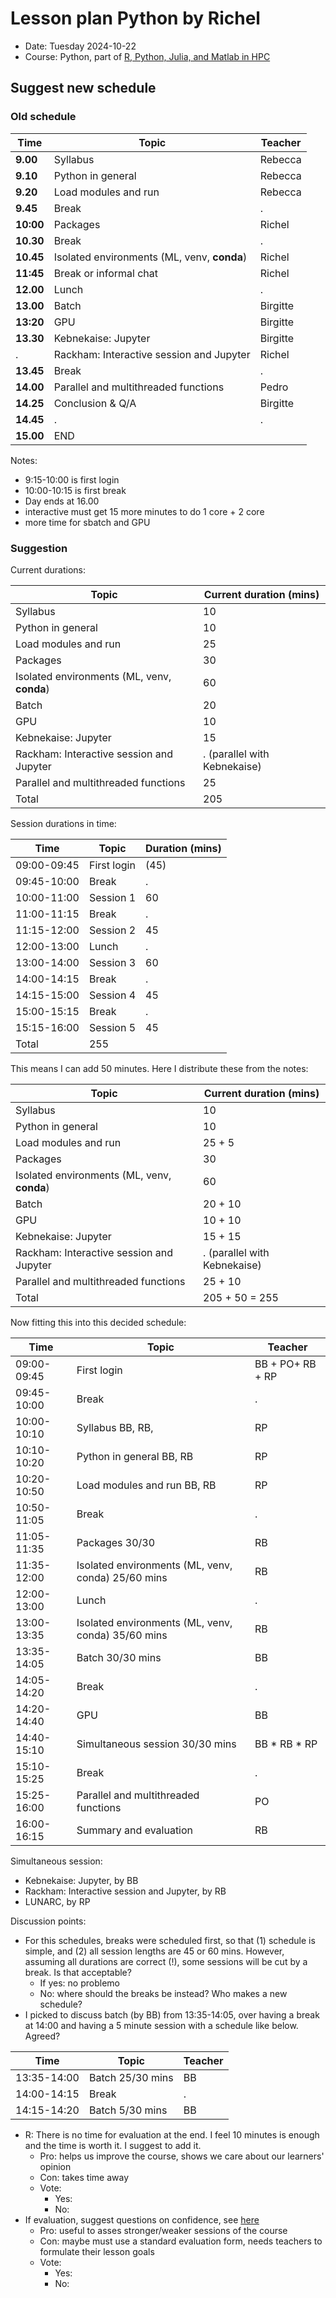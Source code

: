 # Lesson plan Python by Richel

- Date: Tuesday 2024-10-22
- Course: Python, part of [R, Python, Julia, and Matlab in HPC](https://github.com/UPPMAX/R-matlab-julia-HPC/)

## Suggest new schedule

### Old schedule

Time     |Topic                                      |Teacher
---------|-------------------------------------------|-------
**9.00** |Syllabus                                   |Rebecca
**9.10** |Python in general                          |Rebecca
**9.20** |Load modules and run                       |Rebecca
**9.45** |Break                                      |.
**10:00**|Packages                                   |Richel
**10.30**|Break                                      |.
**10.45**|Isolated environments (ML, venv, **conda**)|Richel
**11:45**|Break or informal chat                     |Richel
**12.00**|Lunch                                      |.
**13.00**|Batch                                      |Birgitte
**13:20**|GPU                                        |Birgitte
**13.30**|Kebnekaise: Jupyter                        |Birgitte
.        |Rackham: Interactive session and Jupyter   |Richel
**13.45**|Break                                      |.
**14.00**|Parallel and multithreaded functions       |Pedro
**14.25**|Conclusion & Q/A                           |Birgitte
**14.45**|.                                          |.
**15.00**|END

Notes:

- 9:15-10:00 is first login
- 10:00-10:15 is first break
- Day ends at 16.00
- interactive must get 15 more minutes to do 1 core + 2 core
- more time for sbatch and GPU

### Suggestion

Current durations:

Topic                                      |Current duration (mins)
-------------------------------------------|---------------
Syllabus                                   |10
Python in general                          |10
Load modules and run                       |25
Packages                                   |30
Isolated environments (ML, venv, **conda**)|60
Batch                                      |20
GPU                                        |10
Kebnekaise: Jupyter                        |15
Rackham: Interactive session and Jupyter   |. (parallel with Kebnekaise)
Parallel and multithreaded functions       |25
Total                                      |205

Session durations in time:

Time       |Topic                                      |Duration (mins)
-----------|-------------------------------------------|-------
09:00-09:45|First login                                |(45)
09:45-10:00|Break                                      |.
10:00-11:00|Session 1                                  |60
11:00-11:15|Break                                      |.
11:15-12:00|Session 2                                  |45
12:00-13:00|Lunch                                      |.
13:00-14:00|Session 3                                  |60
14:00-14:15|Break                                      |.
14:15-15:00|Session 4                                  |45
15:00-15:15|Break                                      |.
15:15-16:00|Session 5                                  |45
Total                                                  |255

This means I can add 50 minutes. Here I distribute these from the notes:

Topic                                      |Current duration (mins)
-------------------------------------------|---------------
Syllabus                                   |10
Python in general                          |10
Load modules and run                       |25 + 5
Packages                                   |30
Isolated environments (ML, venv, **conda**)|60
Batch                                      |20 + 10
GPU                                        |10 + 10
Kebnekaise: Jupyter                        |15 + 15
Rackham: Interactive session and Jupyter   |. (parallel with Kebnekaise)
Parallel and multithreaded functions       |25 + 10
Total                                      |205 + 50 = 255

Now fitting this into this decided schedule:

Time       |Topic                                                 |Teacher
-----------|------------------------------------------------------|-------
09:00-09:45|First login                                           |BB + PO+ RB + RP
09:45-10:00|Break                                                 |.
10:00-10:10|Syllabus BB, RB,                                      |RP
10:10-10:20|Python in general BB, RB                              |RP
10:20-10:50|Load modules and run BB, RB                           |RP
10:50-11:05|Break                                                 |.
11:05-11:35|Packages 30/30                                        |RB
11:35-12:00|Isolated environments (ML, venv, conda) 25/60 mins    |RB
12:00-13:00|Lunch                                                 |.
13:00-13:35|Isolated environments (ML, venv, conda) 35/60 mins    |RB
13:35-14:05|Batch 30/30 mins                                      |BB
14:05-14:20|Break                                                 |.
14:20-14:40|GPU                                                   |BB
14:40-15:10|Simultaneous session 30/30 mins                       |BB * RB * RP
15:10-15:25|Break                                                 |.
15:25-16:00|Parallel and multithreaded functions                  |PO
16:00-16:15|Summary and evaluation                                |RB

Simultaneous session:
- Kebnekaise: Jupyter, by BB
- Rackham:  Interactive session and Jupyter, by RB
- LUNARC, by RP

Discussion points:

- For this schedules, breaks were scheduled first, so that
  (1) schedule is simple, and (2) all session lengths are 45 or 60 mins.
  However, assuming all durations are correct (!), some sessions will be
  cut by a break. Is that acceptable?
  - If yes: no problemo
  - No: where should the breaks be instead? Who makes a new schedule?
- I picked to discuss batch (by BB) from 13:35-14:05,
  over having a break at 14:00 and having a 5 minute session
  with a schedule like below. Agreed?

Time       |Topic                                                 |Teacher
-----------|------------------------------------------------------|-------
13:35-14:00|Batch 25/30 mins                                      |BB
14:00-14:15|Break                                                 |.
14:15-14:20|Batch 5/30 mins                                       |BB

- R: There is no time for evaluation at the end. I feel 10 minutes
  is enough and the time is worth it. I suggest to add it.
  - Pro: helps us improve the course, shows we care about our learners' opinion
  - Con: takes time away
  - Vote:
    - Yes:
    - No:
- If evaluation, suggest questions on confidence,
  see [here](https://github.com/UPPMAX/uppmax_intro_day_1/tree/main/evaluations/20240827)
  - Pro: useful to asses stronger/weaker sessions of the course
  - Con: maybe must use a standard evaluation form, needs teachers to formulate
    their lesson goals
  - Vote:
    - Yes:
    - No:
